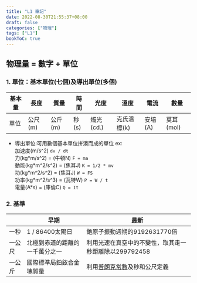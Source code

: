 ```yaml
---
title: "L1 筆記"
date: 2022-08-30T21:55:37+08:00
draft: false
categories: ["物理"]
tags: ["L1"]
bookToC: true
---
```


## 物理量 = 數字 + 單位
### 1. 單位：基本單位(七個)及導出單位(多個)

| 基本量 |  長度   | 質量    | 時間 |  光度   |   溫度  |  電流   |  數量   |
| ------ | --- | ------- | ---- | --- | --- | --- | --- |
| 單位   |  公尺(m)   | 公斤(m) | 秒(s) |  燭光(cd.)   |  克氏溫標(k)   |  安培(A)   |  莫耳(mol)   |

- 導出單位:可用數個基本單位拼湊而成的單位
ex:  
加速度(m/s^2)  `dv / dt`  
力(kg\*m/s^2) = (牛頓N) `F = ma`  
動能(kg\*m^2/s^2) = (焦耳J) `K = 1/2 * mv`  
功(kg\*m^2/s^2) = (焦耳J) `W = FS`  
功率(kg\*m^2/s^3) = (瓦特W) `P = W / t`  
電量(A*s) = (庫倫C) `Q = It`

### 2. 基準

|        |   早期   |   最新   |
| ------ | ---- | ---- |
| 一秒   | 1 / 86400太陽日 | 銫原子振動週期的9192631770倍 |
| 一公尺 |  北極到赤道的距離的一千萬分之一    |   利用光速在真空中的不變性，取其走一秒距離除以299792458   |
| 一公斤 |  國際標準局鉑銥合金塊質量    |  利用[普朗克常數](https://zh.wikipedia.org/zh-tw/%E6%99%AE%E6%9C%97%E5%85%8B%E5%B8%B8%E6%95%B0)及秒和公尺定義    |
